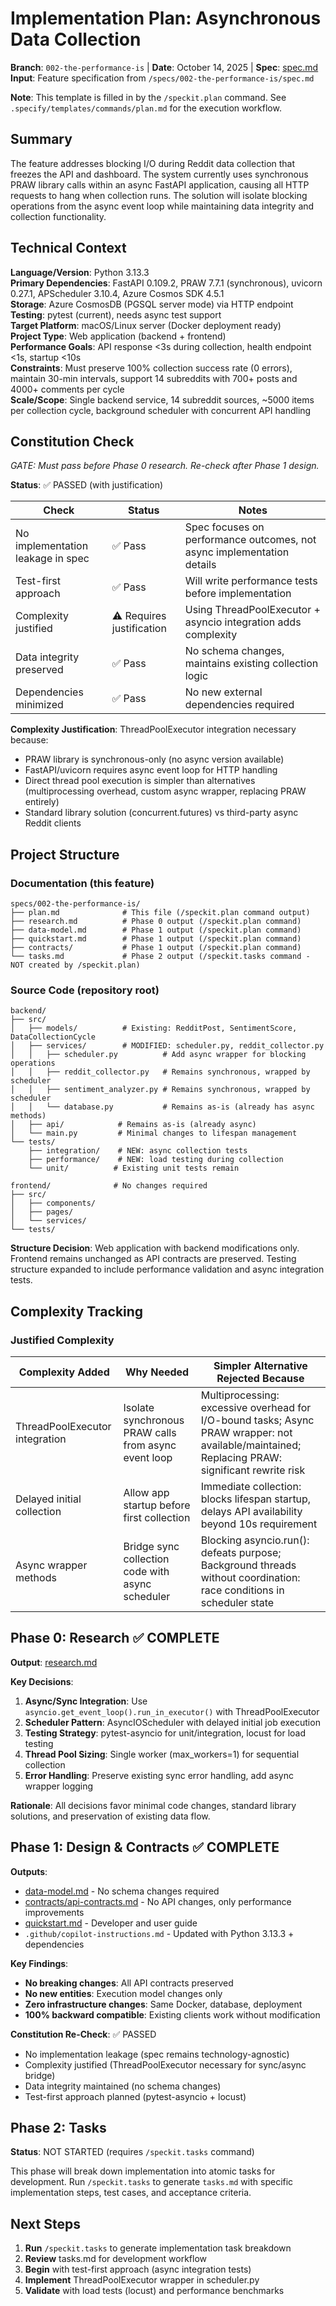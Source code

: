 # Implementation Plan: Asynchronous Data Collection

**Branch**: `002-the-performance-is` | **Date**: October 14, 2025 | **Spec**: [spec.md](spec.md)
**Input**: Feature specification from `/specs/002-the-performance-is/spec.md`

**Note**: This template is filled in by the `/speckit.plan` command. See `.specify/templates/commands/plan.md` for the execution workflow.

## Summary

The feature addresses blocking I/O during Reddit data collection that freezes the API and dashboard. The system currently uses synchronous PRAW library calls within an async FastAPI application, causing all HTTP requests to hang when collection runs. The solution will isolate blocking operations from the async event loop while maintaining data integrity and collection functionality.

## Technical Context

**Language/Version**: Python 3.13.3  
**Primary Dependencies**: FastAPI 0.109.2, PRAW 7.7.1 (synchronous), uvicorn 0.27.1, APScheduler 3.10.4, Azure Cosmos SDK 4.5.1  
**Storage**: Azure CosmosDB (PGSQL server mode) via HTTP endpoint  
**Testing**: pytest (current), needs async test support  
**Target Platform**: macOS/Linux server (Docker deployment ready)  
**Project Type**: Web application (backend + frontend)  
**Performance Goals**: API response <3s during collection, health endpoint <1s, startup <10s  
**Constraints**: Must preserve 100% collection success rate (0 errors), maintain 30-min intervals, support 14 subreddits with 700+ posts and 4000+ comments per cycle  
**Scale/Scope**: Single backend service, 14 subreddit sources, ~5000 items per collection cycle, background scheduler with concurrent API handling

## Constitution Check

*GATE: Must pass before Phase 0 research. Re-check after Phase 1 design.*

**Status**: ✅ PASSED (with justification)

| Check | Status | Notes |
|-------|--------|-------|
| No implementation leakage in spec | ✅ Pass | Spec focuses on performance outcomes, not async implementation details |
| Test-first approach | ✅ Pass | Will write performance tests before implementation |
| Complexity justified | ⚠️ Requires justification | Using ThreadPoolExecutor + asyncio integration adds complexity |
| Data integrity preserved | ✅ Pass | No schema changes, maintains existing collection logic |
| Dependencies minimized | ✅ Pass | No new external dependencies required |

**Complexity Justification**: ThreadPoolExecutor integration necessary because:

- PRAW library is synchronous-only (no async version available)
- FastAPI/uvicorn requires async event loop for HTTP handling
- Direct thread pool execution is simpler than alternatives (multiprocessing overhead, custom async wrapper, replacing PRAW entirely)
- Standard library solution (concurrent.futures) vs third-party async Reddit clients

## Project Structure

### Documentation (this feature)

```text
specs/002-the-performance-is/
├── plan.md              # This file (/speckit.plan command output)
├── research.md          # Phase 0 output (/speckit.plan command)
├── data-model.md        # Phase 1 output (/speckit.plan command)
├── quickstart.md        # Phase 1 output (/speckit.plan command)
├── contracts/           # Phase 1 output (/speckit.plan command)
└── tasks.md             # Phase 2 output (/speckit.tasks command - NOT created by /speckit.plan)
```

### Source Code (repository root)

```text
backend/
├── src/
│   ├── models/          # Existing: RedditPost, SentimentScore, DataCollectionCycle
│   ├── services/        # MODIFIED: scheduler.py, reddit_collector.py
│   │   ├── scheduler.py          # Add async wrapper for blocking operations
│   │   ├── reddit_collector.py   # Remains synchronous, wrapped by scheduler
│   │   ├── sentiment_analyzer.py # Remains synchronous, wrapped by scheduler
│   │   └── database.py           # Remains as-is (already has async methods)
│   ├── api/            # Remains as-is (already async)
│   └── main.py         # Minimal changes to lifespan management
└── tests/
    ├── integration/    # NEW: async collection tests
    ├── performance/    # NEW: load testing during collection
    └── unit/          # Existing unit tests remain

frontend/              # No changes required
├── src/
│   ├── components/
│   ├── pages/
│   └── services/
└── tests/
```

**Structure Decision**: Web application with backend modifications only. Frontend remains unchanged as API contracts are preserved. Testing structure expanded to include performance validation and async integration tests.

## Complexity Tracking

### Justified Complexity

| Complexity Added | Why Needed | Simpler Alternative Rejected Because |
|------------------|------------|-------------------------------------|
| ThreadPoolExecutor integration | Isolate synchronous PRAW calls from async event loop | Multiprocessing: excessive overhead for I/O-bound tasks; Async PRAW wrapper: not available/maintained; Replacing PRAW: significant rewrite risk |
| Delayed initial collection | Allow app startup before first collection | Immediate collection: blocks lifespan startup, delays API availability beyond 10s requirement |
| Async wrapper methods | Bridge sync collection code with async scheduler | Blocking asyncio.run(): defeats purpose; Background threads without coordination: race conditions in scheduler state |

## Phase 0: Research ✅ COMPLETE

**Output**: [research.md](research.md)

**Key Decisions**:

1. **Async/Sync Integration**: Use `asyncio.get_event_loop().run_in_executor()` with ThreadPoolExecutor
2. **Scheduler Pattern**: AsyncIOScheduler with delayed initial job execution
3. **Testing Strategy**: pytest-asyncio for unit/integration, locust for load testing
4. **Thread Pool Sizing**: Single worker (max_workers=1) for sequential collection
5. **Error Handling**: Preserve existing sync error handling, add async wrapper logging

**Rationale**: All decisions favor minimal code changes, standard library solutions, and preservation of existing data flow.

## Phase 1: Design & Contracts ✅ COMPLETE

**Outputs**:

- [data-model.md](data-model.md) - No schema changes required
- [contracts/api-contracts.md](contracts/api-contracts.md) - No API changes, only performance improvements
- [quickstart.md](quickstart.md) - Developer and user guide
- `.github/copilot-instructions.md` - Updated with Python 3.13.3 + dependencies

**Key Findings**:

- **No breaking changes**: All API contracts preserved
- **No new entities**: Execution model changes only
- **Zero infrastructure changes**: Same Docker, database, deployment
- **100% backward compatible**: Existing clients work without modification

**Constitution Re-Check**: ✅ PASSED

- No implementation leakage (spec remains technology-agnostic)
- Complexity justified (ThreadPoolExecutor necessary for sync/async bridge)
- Data integrity maintained (no schema changes)
- Test-first approach planned (pytest-asyncio + locust)

## Phase 2: Tasks

**Status**: NOT STARTED (requires `/speckit.tasks` command)

This phase will break down implementation into atomic tasks for development. Run `/speckit.tasks` to generate `tasks.md` with specific implementation steps, test cases, and acceptance criteria.

## Next Steps

1. **Run** `/speckit.tasks` to generate implementation task breakdown
2. **Review** tasks.md for development workflow
3. **Begin** with test-first approach (async integration tests)
4. **Implement** ThreadPoolExecutor wrapper in scheduler.py
5. **Validate** with load tests (locust) and performance benchmarks
